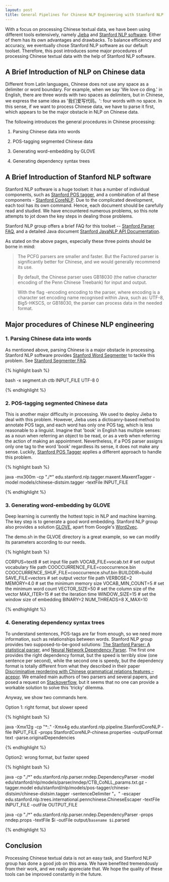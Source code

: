 ```yaml
---
layout: post
title: General Pipelines for Chinese NLP Engineering with Stanford NLP software
---
```


With a focus on processing Chinese textual data, we have been using different tools extensively, namely [Jieba](https://github.com/fxsjy/jieba) and [Stanford NLP software](http://nlp.stanford.edu/software/). Either of them has its own advantages and drawbacks. To balance efficiency and accuracy, we eventually chose Stanford NLP software as our default toolset. Therefore, this post introduces some major procedures of processing Chinese textual data with the help of Stanford NLP software.

## A Brief Introduction of NLP on Chinese data

Different from Latin languages, Chinese does not use any space as a delimiter or word boundary. For example, when we say 'We love co ding.' in English, there are three words with two spaces as delimiters, but in Chinese, we express the same idea as '我们爱写代码。': four words with no space. In this sense, if we want to process Chinese data, we have to parse it first, which appears to be the major obstacle in NLP on Chinese data.

The following introduces the general procedures in Chinese processing:

1. Parsing Chinese data into words

2. POS-tagging segmented Chinese data

3. Generating word-embedding by GLOVE

4. Generating dependency syntax trees

## A Brief Introduction of Stanford NLP software

Stanford NLP software is a huge toolset: it has a number of individual components, such as [Stanford POS tagger](nlp.stanford.edu/software/tagger.shtml), and a combination of all these components - [Stanford CoreNLP](stanfordnlp.github.io/CoreNLP/). Due to the complicated development, each tool has its own command. Hence, each document should be carefully read and studied. We have encountered numerous problems, so this note attempts to jot down the key steps in dealing those problems.

Stanford NLP group offers a brief FAQ for this toolset -- [Stanford Parser FAQ](http://nlp.stanford.edu/software/parser-faq.shtml), and a detailed Java document [Stanford JavaNLP API Documentation](http://nlp.stanford.edu/nlp/javadoc/javanlp/overview-summary.html).

As stated on the above pages, especially these three points should be borne in mind:

> The PCFG parsers are smaller and faster. But the Factored parser is significantly better for Chinese, and we would generally recommend its use.

> By default, the Chinese parser uses GB18030 (the native character encoding of the Penn Chinese Treebank) for input and output.

> With the flag -encoding encoding to the parser, where encoding is a character set encoding name recognised within Java, such as: UTF-8, Big5-HKSCS, or GB18030, the parser can process data in the needed format.

## Major procedures of Chinese NLP engineering

### 1. Parsing Chinese data into words

As mentioned above, parsing Chinese is a major obstacle in processing. Stanford NLP software provides [Stanford Word Segmenter](http://nlp.stanford.edu/software/segmenter.shtml) to tackle this problem. See [Stanford Segmenter FAQ](http://nlp.stanford.edu/software/segmenter-faq.shtml).

{% highlight bash %}

bash -x segment.sh ctb INPUT_FILE UTF-8 0

{% endhighlight %}

### 2. POS-tagging segmented Chinese data

This is another major difficulty in processing. We used to deploy Jieba to deal with this problem. However, Jieba uses a dictioanry-based method to annotate POS tags, and each word has only one POS tag, which is less reasonable to a linguist. Imagine that 'book' in English has multiple senses: as a noun when referring an object to be read, or as a verb when referring the action of making an appointment. Nevertheless, if a POS parser assigns only one tag to the word 'book' regardless its sense, it does not make any sense. Luckily, [Stanford POS Tagger](http://nlp.stanford.edu/software/tagger.shtml) applies a different approach to handle this problem.

{% highlight bash %}

java -mx300m -cp "./*" edu.stanford.nlp.tagger.maxent.MaxentTagger -model models/chinese-distsim.tagger -textFile INPUT_FILE

{% endhighlight %}

### 3. Generating word-embedding by GLOVE

Deep learning is currently the hottest topic in NLP and machine learning. The key step is to generate a good word embedding. Stanford NLP group also provides a solution [GLOVE](nlp.stanford.edu/projects/glove), apart from Google's [Word2vec](https://code.google.com/p/word2vec/).

The demo.sh in the GLVOE directory is a great example, so we can modify its parameters according to our needs.

{% highlight bash %}

CORPUS=text8                                    # set input file path
VOCAB_FILE=vocab.txt                            # set output vocabulary file path
COOCCURRENCE_FILE=cooccurrence.bin              
COOCCURRENCE_SHUF_FILE=cooccurrence.shuf.bin
BUILDDIR=build
SAVE_FILE=vectors                               # set output vector file path
VERBOSE=2           
MEMORY=4.0                                      # set the minimum memory size
VOCAB_MIN_COUNT=5                               # set the minimum word count
VECTOR_SIZE=50                                  # set the column size of the vector
MAX_ITER=15                                     # set the iteration time
WINDOW_SIZE=15                                  # set the window size of embedding
BINARY=2
NUM_THREADS=8
X_MAX=10

{% endhighlight %}

### 4. Generating dependency syntax trees

To understand sentences, POS-tags are far from enough, so we need more information, such as relationships between words. Stanford NLP group provides two supposed-to-be-good solutions: [The Stanford Parser: A statistical parser](http://nlp.stanford.edu/software/lex-parser.shtml), and [Neural Network Dependency Parser](http://nlp.stanford.edu/software/nndep.shtml). The first one provides the right dependency format, but the speed is terribly slow (one sentence per second), while the second one is speedy, but the dependency format is totally different from what they described in their paper [Discriminative reordering with Chinese grammatical relations features – acepor](http://www.aclweb.org/anthology/W09-2307). We emailed main authors of two parsers and several papers, and posed a request on [Stackoverflow](https://stackoverflow.com/questions/33294148/how-to-use-nndep-parser-in-stanford-parser-to-process-chinese-data), but it seems that no one can provide a workable solution to solve this 'tricky' dilemma.

Anyway, we show two commands here.

Option 1: right format, but slower speed

{% highlight bash %}

java -Xmx12g -cp "*:." -Xmx4g edu.stanford.nlp.pipeline.StanfordCoreNLP -file INPUT_FILE -props StanfordCoreNLP-chinese.properties -outputFormat text -parse.originalDependencies

{% endhighlight %}

Option2: wrong format, but faster speed

{% highlight bash %}

java -cp "./*" edu.stanford.nlp.parser.nndep.DependencyParser -model edu/stanford/nlp/models/parser/nndep/CTB_CoNLL_params.txt.gz -tagger.model edu/stanford/nlp/models/pos-tagger/chinese-distsim/chinese-distsim.tagger -sentenceDelimiter "。" -escaper edu.stanford.nlp.trees.international.pennchinese.ChineseEscaper -textFile INPUT_FILE -outFile OUTPUT_FILE

java -cp "./*" edu.stanford.nlp.parser.nndep.DependencyParser -props nndep.props -textFile $i -outFile output/`basename $i`.parsed

{% endhighlight %}


## Conclusion

Processing Chinese textual data is not an easy task, and Stanford NLP group has done a good job on this area. We have benefited tremendously from their work, and we really appreciate that. We hope the quality of these tools can be improved constantly in the future.
